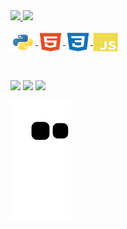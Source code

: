  <div>
  <a href="https://github.com/morgadope">
  <img height="180em" src="https://github-readme-stats.vercel.app/api?username=morgadope&show_icons=true&theme=tokyonight&include_all_commits=true&count_private=true"/>
  <img height="180em" src="https://github-readme-stats.vercel.app/api/top-langs/?username=morgadope&layout=compact&langs_count=7&theme=tokyonight "/>
</div>
<div style="display: inline_block"><br>
  <img align="center" alt="Python" height="30" width="40" src="https://raw.githubusercontent.com/devicons/devicon/master/icons/python/python-original.svg">
  <img align="center" alt="html" height="30" width="40" src="https://raw.githubusercontent.com/devicons/devicon/master/icons/html5/html5-plain.svg">
   <img align="center" alt="css" height="30" width="40" src="https://raw.githubusercontent.com/devicons/devicon/master/icons/css3/css3-plain.svg">
 <img align="center" alt="js" height="30" width="40" src="https://raw.githubusercontent.com/devicons/devicon/master/icons/javascript/javascript-plain.svg">
 <div style="display: inline_block"><br>

  
  ##
 
<div> 
  <a href="https://instagram.com/morgadope" target="_blank"><img src="https://img.shields.io/badge/-Instagram-%23E4405F?style=for-the-badge&logo=instagram&logoColor=white" target="_blank"></a>
  <a href = "pedron.morgado@gmail.com"><img src="https://img.shields.io/badge/-Gmail-%23333?style=for-the-badge&logo=gmail&logoColor=white" target="_blank"></a>
  <a href="https://www.linkedin.com/in/morgadope" target="_blank"><img src="https://img.shields.io/badge/-LinkedIn-%230077B5?style=for-the-badge&logo=linkedin&logoColor=white" target="_blank"></a> 
 
  ![Snake animation](https://github.com/morgadope/morgadope/blob/output/github-contribution-grid-snake.svg)
 
</div
